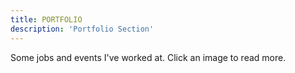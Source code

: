 ```yaml
---
title: PORTFOLIO
description: 'Portfolio Section'
---
```


Some jobs and events I've worked at. Click an image to read more.
